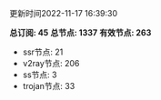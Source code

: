 更新时间2022-11-17 16:39:30

**总订阅: 45**
**总节点: 1337**
**有效节点: 263**
- ssr节点: 21
- v2ray节点: 206
- ss节点: 3
- trojan节点: 33

